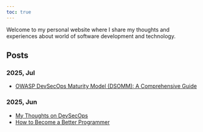```yaml
---
toc: true
---
```


Welcome to my personal website where I share my thoughts and experiences about world of software development and technology.

## Posts

### 2025, Jul
- [OWASP DevSecOps Maturity Model (DSOMM): A Comprehensive Guide](owasp-devsecops-maturity)

### 2025, Jun
- [My Thoughts on DevSecOps](my-thoughts-on-devsecops)
- [How to Become a Better Programmer](how-to-become-a-better-programmer)
